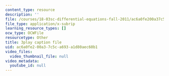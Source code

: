 ```yaml
---
content_type: resource
description: ''
file: /courses/18-03sc-differential-equations-fall-2011/ac6a0fe200a37c5ca693a1d80aec60b1_zreI4HllD80.srt
file_type: application/x-subrip
learning_resource_types: []
ocw_type: OCWFile
resourcetype: Other
title: 3play caption file
uid: ac6a0fe2-00a3-7c5c-a693-a1d80aec60b1
video_files:
  video_thumbnail_file: null
video_metadata:
  youtube_id: null
---
```

